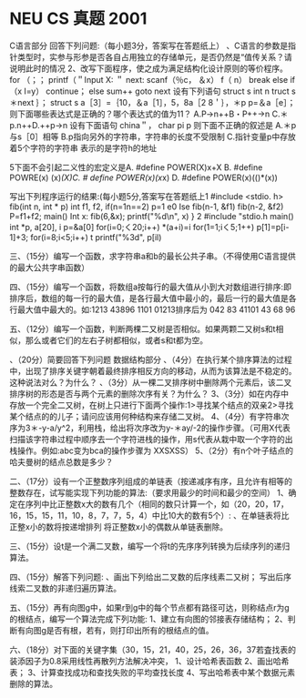 # NEU CS 真题 2001


C语言部分
回答下列问题:（每小题3分，答案写在答题纸上）
、C语言的参数是指针类型时，实参与形参是否各自占用独立的存储单元，是否仍然是“值传关系？请说明此时的情况
2、改写下面程序，使之成为满足结构化设计原则的等价程序。
for （；；
printf（＂Input X: ＂
next: scanf（％c， ＆x）
f（
n） break
else if （x I=y） continue；
else sum++
goto next
设有下列语句
struct s
int n
truct s ＊next
｝；
struct s a［3］=｛10，＆a［1］，5，8a［2
8＇｝，＊p
p=＆a［e］；
则下面哪些表达式是正确的？哪个表达式的值为11？
A.P->n++B・P++->n
C.＊p.n++D.++p->n
设有下面语句
china＂，
char pi
p
则下面不正确的叙述是
A.＊p与s［0］相等
B.p指向另外的字符串，字符串的长度不受限制
C.指针变量p中存放着5个字符的字符串
表示的是字符h的地址


5下面不会引起二义性的宏定义是A. #define POWER(X)x+X
B. #define POWRE(x) (x)*(X)C. # define POWER(x)(x*x)
D. #define POWER(x)(()*(x))


写出下列程序运行的结果:(每小题5分,答案写在答题纸上1
#include <stdio. h>
fib(int n, int * p)
int f1, f2,
if(n=1n==2)
p=1
e0
Ise
fib(n-1, &f1)
fib(n-2, &f2)
P=f1+f2;
main()
Int x:
fib(6,&x);
printf("%d\n", x)
}
2
#include "stdio.h
main()
int *p, a[20], i
p=&a[0]
for(i=0;く20;i++)
*(a+i)=i
for(1=1;iく5;1++)
p[1]=p[i-1]+3;
for(i=8;i<5;i++)
t printf("%3d", p[il)


三、（15分）编写一个函数，求字符串a和b的最长公共子串。（不得使用C语言提供的最大公共字串函数）


四、（15分）编写一个函数，将数组a按每行的最大值从小到大对数组进行排序:即排序后，数组的每一行的最大值，是各行最大值中最小的，最后一行的最大值是各行最大值中最大的。如:1213
43896
1101
01213排序后为
042
83
41101
43
68
96

五、（12分）编写一个函数，判断两棵二又树是否相似。如果两颗二又树s和t相似，那么或者它们的左右子树都相似，或者s和t都为空。


、（20分）简要回答下列问题
数据结构部分
、（4分）在执行某个排序算法的过程中，出现了排序关键字朝着最终排序相反方向的移动，从而为该算法是不稳定的。这种说法对么？为什么？
、（3分）从一棵二叉排序树中删除两个元素后，该二叉排序树的形态是否与两个元素的删除次序有关？为什么？
3、（3分）如在内存中存放一个完全二又树，在树上只进行下面两个操作:1>寻找某个结点的双亲2>寻找某个结点的的儿子；请问应该用何种结构来存储二叉树。
4、（4分）有字符串次序为3＊-y-a/y^2，利用栈，给出将次序改为y-＊ay/-2的操作步骤。（可用X代表扫描该字符串过程中顺序去一个字符进栈的操作，用s代表从栽中取一个字符的出栈操作。例如:abc变为bca的操作步骤为 XXSXSS）
5、（2分）有n个叶子结点的哈夫曼树的结点总数是多少？

二、（17分）设有一个正整数序列组成的单链表（按递减序有序，且允许有相等的整数存在，试写能实现下列功能的算法:（要求用最少的时间和最少的空间）
1、确定在序列中比正整数x大的数有几个（相同的数只计算一个，如（20，20，17，16，15，15，11，10，8，7，7，5，4）中比10大的数有5个）:
、在单链表将比正整x小的数将按递增排列
将正整数x小的偶数从单链表删除。

三、（15分）设t是一个满二叉数，编写一个将t的先序序列转换为后续序列的递归算法。


四、（15分）解答下列问题:
、画出下列给出二叉数的后序线素二又树；
写出后序线索二叉数的非递归遍历算法。


五、（15分）再有向图g中，如果r到g中的每个节点都有路径可达，则称结点r为g的根结点，编写一个算法完成下列功能:
1、建立有向图的邻接表存储结构；
2、判断有向图g是否有根，若有，则打印出所有的根结点的值。

六、（18分）对下面的关键字集（30，15，21，40，25，26，36，37若査找表的装添因子为0.8采用线性再散列方法解决冲突，
1、设计哈希表函数
2、画出哈希表；
3、计算查找成功和查找失败的平均查找长度
4、写出哈希表中某个数据元素删除的算法。




